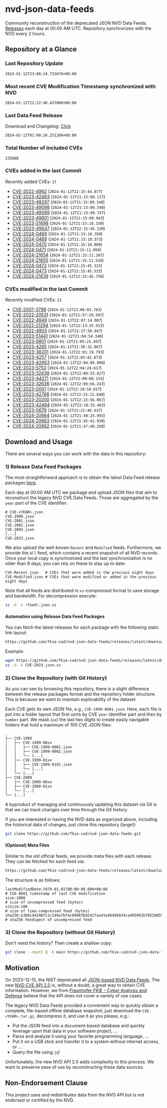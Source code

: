 # nvd-json-data-feeds

Community reconstruction of the deprecated JSON NVD Data Feeds. 
[Releases](https://github.com/fkie-cad/nvd-json-data-feeds/releases/latest) each day at 00:00 AM UTC.
Repository synchronizes with the NVD every 2 hours.

## Repository at a Glance

### Last Repository Update

```plain
2024-01-12T23:00:24.733670+00:00
```

### Most recent CVE Modification Timestamp synchronized with NVD

```plain
2024-01-12T22:22:40.437000+00:00
```

### Last Data Feed Release

Download and Changelog: [Click](https://github.com/fkie-cad/nvd-json-data-feeds/releases/latest)

```plain
2024-01-12T01:00:28.251268+00:00
```

### Total Number of included CVEs

```plain
235808
```

### CVEs added in the last Commit

Recently added CVEs: `17`

* [CVE-2022-4962](CVE-2022/CVE-2022-49xx/CVE-2022-4962.json) (`2024-01-12T22:15:44.877`)
* [CVE-2023-42463](CVE-2023/CVE-2023-424xx/CVE-2023-42463.json) (`2024-01-12T21:15:09.117`)
* [CVE-2023-48297](CVE-2023/CVE-2023-482xx/CVE-2023-48297.json) (`2024-01-12T21:15:09.340`)
* [CVE-2023-49098](CVE-2023/CVE-2023-490xx/CVE-2023-49098.json) (`2024-01-12T21:15:09.540`)
* [CVE-2023-49099](CVE-2023/CVE-2023-490xx/CVE-2023-49099.json) (`2024-01-12T21:15:09.747`)
* [CVE-2023-49801](CVE-2023/CVE-2023-498xx/CVE-2023-49801.json) (`2024-01-12T21:15:09.943`)
* [CVE-2023-51698](CVE-2023/CVE-2023-516xx/CVE-2023-51698.json) (`2024-01-12T21:15:10.150`)
* [CVE-2023-49647](CVE-2023/CVE-2023-496xx/CVE-2023-49647.json) (`2024-01-12T22:15:45.130`)
* [CVE-2024-0468](CVE-2024/CVE-2024-04xx/CVE-2024-0468.json) (`2024-01-12T21:15:10.350`)
* [CVE-2024-0469](CVE-2024/CVE-2024-04xx/CVE-2024-0469.json) (`2024-01-12T21:15:10.573`)
* [CVE-2024-0470](CVE-2024/CVE-2024-04xx/CVE-2024-0470.json) (`2024-01-12T21:15:10.800`)
* [CVE-2024-0471](CVE-2024/CVE-2024-04xx/CVE-2024-0471.json) (`2024-01-12T21:15:11.050`)
* [CVE-2024-21654](CVE-2024/CVE-2024-216xx/CVE-2024-21654.json) (`2024-01-12T21:15:11.287`)
* [CVE-2024-21655](CVE-2024/CVE-2024-216xx/CVE-2024-21655.json) (`2024-01-12T21:15:11.510`)
* [CVE-2024-0472](CVE-2024/CVE-2024-04xx/CVE-2024-0472.json) (`2024-01-12T22:15:45.323`)
* [CVE-2024-0473](CVE-2024/CVE-2024-04xx/CVE-2024-0473.json) (`2024-01-12T22:15:45.533`)
* [CVE-2024-21639](CVE-2024/CVE-2024-216xx/CVE-2024-21639.json) (`2024-01-12T22:15:45.750`)


### CVEs modified in the last Commit

Recently modified CVEs: `23`

* [CVE-2007-3798](CVE-2007/CVE-2007-37xx/CVE-2007-3798.json) (`2024-01-12T22:06:03.783`)
* [CVE-2022-20531](CVE-2022/CVE-2022-205xx/CVE-2022-20531.json) (`2024-01-12T21:57:29.507`)
* [CVE-2022-4949](CVE-2022/CVE-2022-49xx/CVE-2022-4949.json) (`2024-01-12T22:07:14.007`)
* [CVE-2022-21294](CVE-2022/CVE-2022-212xx/CVE-2022-21294.json) (`2024-01-12T22:13:35.553`)
* [CVE-2022-4903](CVE-2022/CVE-2022-49xx/CVE-2022-4903.json) (`2024-01-12T22:17:50.847`)
* [CVE-2023-51441](CVE-2023/CVE-2023-514xx/CVE-2023-51441.json) (`2024-01-12T21:04:54.340`)
* [CVE-2023-6801](CVE-2023/CVE-2023-68xx/CVE-2023-6801.json) (`2024-01-12T21:05:21.497`)
* [CVE-2023-4265](CVE-2023/CVE-2023-42xx/CVE-2023-4265.json) (`2024-01-12T21:58:32.967`)
* [CVE-2023-38201](CVE-2023/CVE-2023-382xx/CVE-2023-38201.json) (`2024-01-12T22:01:19.793`)
* [CVE-2023-4257](CVE-2023/CVE-2023-42xx/CVE-2023-4257.json) (`2024-01-12T22:03:42.873`)
* [CVE-2023-42663](CVE-2023/CVE-2023-426xx/CVE-2023-42663.json) (`2024-01-12T22:04:05.890`)
* [CVE-2023-5753](CVE-2023/CVE-2023-57xx/CVE-2023-5753.json) (`2024-01-12T22:04:24.617`)
* [CVE-2023-32439](CVE-2023/CVE-2023-324xx/CVE-2023-32439.json) (`2024-01-12T22:08:33.827`)
* [CVE-2023-44271](CVE-2023/CVE-2023-442xx/CVE-2023-44271.json) (`2024-01-12T22:09:08.133`)
* [CVE-2023-32636](CVE-2023/CVE-2023-326xx/CVE-2023-32636.json) (`2024-01-12T22:09:56.247`)
* [CVE-2023-0001](CVE-2023/CVE-2023-00xx/CVE-2023-0001.json) (`2024-01-12T22:10:50.817`)
* [CVE-2023-42788](CVE-2023/CVE-2023-427xx/CVE-2023-42788.json) (`2024-01-12T22:15:12.640`)
* [CVE-2023-20200](CVE-2023/CVE-2023-202xx/CVE-2023-20200.json) (`2024-01-12T22:15:56.067`)
* [CVE-2023-42464](CVE-2023/CVE-2023-424xx/CVE-2023-42464.json) (`2024-01-12T22:18:33.463`)
* [CVE-2023-0679](CVE-2023/CVE-2023-06xx/CVE-2023-0679.json) (`2024-01-12T22:22:40.437`)
* [CVE-2024-20664](CVE-2024/CVE-2024-206xx/CVE-2024-20664.json) (`2024-01-12T21:40:25.993`)
* [CVE-2024-20663](CVE-2024/CVE-2024-206xx/CVE-2024-20663.json) (`2024-01-12T21:45:42.930`)
* [CVE-2024-20662](CVE-2024/CVE-2024-206xx/CVE-2024-20662.json) (`2024-01-12T21:47:48.250`)


## Download and Usage

There are several ways you can work with the data in this repository:

### 1) Release Data Feed Packages

The most straightforward approach is to obtain the latest Data Feed release packages [here](https://github.com/fkie-cad/nvd-json-data-feeds/releases/latest).

Each day at 00:00 AM UTC we package and upload JSON files that aim to reconstruct the legacy NVD CVE Data Feeds.
Those are aggregated by the `year` part of the CVE identifier:

```
# CVE-<YEAR>.json
CVE-1999.json
CVE-2001.json
CVE-2002.json
CVE-2003.json
[...]
CVE-2023.json
```

We also upload the well-known `Recent` and `Modified` feeds.
Furthermore, we provide the `All` feed, which contains a recent snapshot of all NVD records.
Once your local copy is synchronized and the last synchronization is no older than 8 days, you can rely on these to stay up to date:

```plain
CVE-Recent.json   # CVEs that were added in the previous eight days
CVE-Modified.json # CVEs that were modified or added in the previous eight days
```

Note that all feeds are distributed in `xz`-compressed format to save storage and bandwidth.
For decompression execute:

```sh
xz -d -k <feed>.json.xz
```


#### Automation using Release Data Feed Packages

You can fetch the latest releases for each package with the following static link layout:

```sh
https://github.com/fkie-cad/nvd-json-data-feeds/releases/latest/download/CVE-<YEAR>.json.xz
```

Example:

```sh
wget https://github.com/fkie-cad/nvd-json-data-feeds/releases/latest/download/CVE-2023.json.xz
xz -d -k CVE-2023.json.xz
```



### 2) Clone the Repository (with Git History)

As you can see by browsing this repository, there is a slight difference between the release packages format and the repository folder structure.
This is because we want to maintain explorability of the dataset.

Each CVE gets its own JSON file, e.g., `CVE-1999-0001.json`.
Here, each file is put into a folder layout that first sorts by CVE `year` identifier part and then by `number` part.
We mask (`xx`) the last two digits to create easily navigable folders that hold a maximum of 100 CVE JSON files:

```plain
.
├── CVE-1999
│   ├── CVE-1999-00xx
│   │   ├── CVE-1999-0001.json
│   │   ├── CVE-1999-0002.json
│   │   └── [...]
│   ├── CVE-1999-01xx
│   │   ├── CVE-1999-0101.json
│   │   └── [...]
│   └── [...]
├── CVE-2000
│   ├── CVE-2000-00xx
│   ├── CVE-2000-01xx
│   └── [...]
└── [...]
```

A byproduct of managing and continuously updating this dataset via Git is that we can track changes over time through the Git history.

If you are interested in having the NVD data as organized above, including the historical data of changes, just clone this repository (large!):

```sh
git clone https://github.com/fkie-cad/nvd-json-data-feeds.git
```

#### (Optional) Meta Files

Similar to the old official feeds, we provide meta files with each release. They can be fetched for each feed via:

```sh
https://github.com/fkie-cad/nvd-json-data-feeds/releases/latest/download/CVE-<YEAR>.meta
```

The structure is as follows:

```plain
lastModifiedDate:1970-01-01T00:00:00.000+00:00                          # ISO 8601 timestamp of last CVE modification
size:1000                                                               # size of uncompressed feed (bytes)
xzSize:100                                                              # size of lzma-compressed feed (bytes)
sha256:e3b0c44298fc1c149afbf4c8996fb92427ae41e4649b934ca495991b7852b855 # sha256 hexdigest of uncompressed feed
```


### 3) Clone the Repository (without Git History)

Don't need the history? Then create a shallow copy:

```sh
git clone --depth 1 -b main https://github.com/fkie-cad/nvd-json-data-feeds.git
```

## Motivation

On 2023-12-15, the NIST deprecated all [JSON-based NVD Data Feeds](https://nvd.nist.gov/vuln/data-feeds#divRetirementBanner-1).
The new [NVD CVE API 2.0](https://nvd.nist.gov/developers/vulnerabilities) is, without a doubt, a great way to obtain CVE information.
However, we from [Fraunhofer FKIE - Cyber Analysis and Defense](https://www.fkie.fraunhofer.de/en/departments/cad.html) believe that the API does not cover a variety of use cases.

The legacy NVD Data Feeds provided a convenient way to quickly obtain a complete, file-based offline database snapshot; just download the `CVE-<YEAR>.tar.gz`, decompress it, and use it as you please, e.g.:

* Put the JSON feed into a document-based database and quickly leverage upon that data in your software project, ...
* Parse and analyze it using your favorite programming language, ...
* Put it on a USB stick and transfer it to a system without internet access, or ...
* Query the file using `jq`!

Unfortunately, the new NVD API 2.0 adds complexity to this process.
We want to preserve ease of use by reconstructing these data sources.

## Non-Endorsement Clause

This project uses and redistributes data from the NVD API but is not endorsed or certified by the NVD.